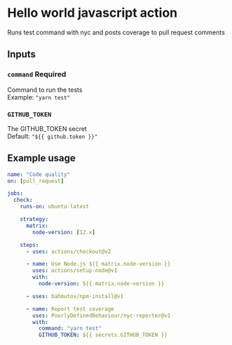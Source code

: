 # Hello world javascript action

Runs test command with nyc and posts coverage to pull request comments

## Inputs

### `command` **Required**

Command to run the tests </br>
Example: `"yarn test"`

### `GITHUB_TOKEN`

The GITHUB_TOKEN secret </br>
Default: `"${{ github.token }}"`

## Example usage

```yaml
name: "Code quality"
on: [pull_request]

jobs:
  check:
    runs-on: ubuntu-latest

    strategy:
      matrix:
        node-version: [12.x]

    steps:
      - uses: actions/checkout@v2

      - name: Use Node.js ${{ matrix.node-version }}
        uses: actions/setup-node@v1
        with:
          node-version: ${{ matrix.node-version }}

      - uses: bahmutov/npm-install@v1

      - name: Report test coverage
        uses: PoorlyDefinedBehaviour/nyc-reporter@v1
        with:
          command: "yarn test"
          GITHUB_TOKEN: ${{ secrets.GITHUB_TOKEN }}
```
